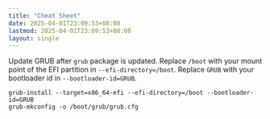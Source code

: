 ```yaml
---
title: "Cheat Sheet"
date: 2025-04-01T23:09:53+08:00
lastmod: 2025-04-01T23:09:53+08:00
layout: single
---
```


Update GRUB after `grub` package is updated. Replace `/boot` with your mount
point of the EFI partition in `--efi-directory=/boot`. Replace `GRUB` with your
bootloader id in `--bootloader-id=GRUB`.

```bash-session
grub-install --target=x86_64-efi --efi-directory=/boot --bootloader-id=GRUB
grub-mkconfig -o /boot/grub/grub.cfg
```
